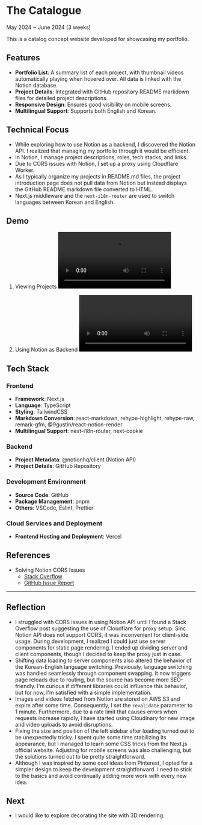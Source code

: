 # The Catalogue

May 2024 ~ June 2024 (3 weeks)

This is a catalog concept website developed for showcasing my portfolio.

## Features

- **Portfolio List**: A summary list of each project, with thumbnail videos automatically playing when hovered over. All data is linked with the Notion database.
- **Project Details**: Integrated with GitHub repository README markdown files for detailed project descriptions.
- **Responsive Design**: Ensures good visibility on mobile screens.
- **Multilingual Support**: Supports both English and Korean.

## Technical Focus

- While exploring how to use Notion as a backend, I discovered the Notion API. I realized that managing my portfolio through it would be efficient.
- In Notion, I manage project descriptions, roles, tech stacks, and links.
- Due to CORS issues with Notion, I set up a proxy using Cloudflare Worker.
- As I typically organize my projects in README.md files, the project introduction page does not pull data from Notion but instead displays the GitHub README markdown file converted to HTML.
- Next.js middleware and the `next-i18n-router` are used to switch languages between Korean and English.

## Demo

1. Viewing Projects
   <video src="https://res.cloudinary.com/dmc03nbvx/video/upload/v1718147396/catalogue/videos/catalogue_uycnweljjlc67aojjph3.webm" controls></video>

2. Using Notion as Backend
   <video src="https://github.com/urbanscratcher/project-the-catalogue/assets/17016494/43c71b2c-50ed-4ad2-ba69-60ad94a66883" controls></video>

## Tech Stack

### Frontend

- **Framework**: Next.js
- **Language**: TypeScript
- **Styling**: TailwindCSS
- **Markdown Conversion**: react-markdown, rehype-highlight, rehype-raw, remark-gfm, @9gustin/react-notion-render
- **Multilingual Support**: next-i18n-router, next-cookie

### Backend

- **Project Metadata**: @notionhq/client (Notion API)
- **Project Details**: GitHub Repository

### Development Environment

- **Source Code**: GitHub
- **Package Management**: pnpm
- **Others**: VSCode, Eslint, Prettier

### Cloud Services and Deployment

- **Frontend Hosting and Deployment**: Vercel

## References

- Solving Notion CORS Issues
  - [Stack Overflow](https://stackoverflow.com/questions/74081980/notion-so-api-always-throws-cors-error-while-developing-react-application-locall)
  - [GitHub Issue Report](https://github.com/makenotion/notion-sdk-js/issues/96#issuecomment-870581720)

---

## Reflection

- I struggled with CORS issues in using Notion API until I found a Stack Overflow post suggesting the use of Cloudflare for proxy setup. Sinc Notion API does not support CORS, it was inconvenient for client-side usage. During development, I realized I could just use server components for static page rendering. I ended up dividing server and client components, though I decided to keep the proxy just in case.
- Shifting data loading to server components also altered the behavior of the Korean-English language switching. Previously, language switching was handled seamlessly through component swapping. It now triggers page reloads due to routing, but the source has become more SEO-friendly. I'm curious if different libraries could influence this behavior, but for now, I'm satisfied with a simple implementation.
- Images and videos fetched from Notion are stored on AWS S3 and expire after some time. Consequently, I set the `revalidate` parameter to 1 minute. Furthermore, due to a rate limit that causes errors when requests increase rapidly, I have started using Cloudinary for new image and video uploads to avoid disruptions.
- Fixing the size and position of the left sidebar after loading turned out to be unexpectedly tricky. I spent quite some time stabilizing its appearance, but I managed to learn some CSS tricks from the Next.js official website. Adjusting for mobile screens was also challenging, but the solutions turned out to be pretty straightforward.
- Although I was inspired by some cool ideas from Pinterest, I opted for a simpler design to keep the development straightforward. I need to stick to the basics and avoid continually adding more work with every new idea.

## Next

- I would like to explore decorating the site with 3D rendering.
